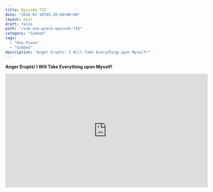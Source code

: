 ```yaml
---
title: Episode 725
date: "2016-01-10T05:30:00+00:00"
layout: post
draft: false
path: "/sub-one-piece-episode-725"
category: "Subbed"
tags:
  - "One Piece"
  - "Subbed"
description: "Anger Erupts! I Will Take Everything upon Myself!"
---
```


**Anger Erupts! I Will Take Everything upon Myself!**

<iframe width="640" height="360" src="https://www.rapidvideo.com/e/G6FRPGLQJG" frameborder="0" marginwidth=0 marginheight=0 scrolling=no allowfullscreen></iframe>

